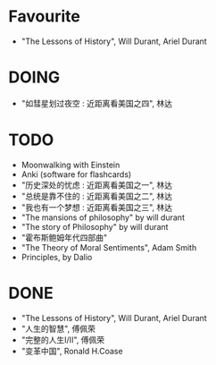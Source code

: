 # Favourite
- "The Lessons of History", Will Durant, Ariel Durant

# DOING
- "如彗星划过夜空 : 近距离看美国之四", 林达

# TODO
- Moonwalking with Einstein
- Anki (software for flashcards)
- "历史深处的忧虑 : 近距离看美国之一", 林达
- "总统是靠不住的 : 近距离看美国之二", 林达
- "我也有一个梦想 : 近距离看美国之三", 林达
- "The mansions of philosophy" by will durant
- "The story of Philosophy" by will durant
- "霍布斯鲍姆年代四部曲"
- "The Theory of Moral Sentiments", Adam Smith
- Principles, by Dalio


# DONE
- "The Lessons of History", Will Durant, Ariel Durant
- "人生的智慧", 傅佩荣
- "完整的人生I/II", 傅佩荣
- "变革中国", Ronald H.Coase
